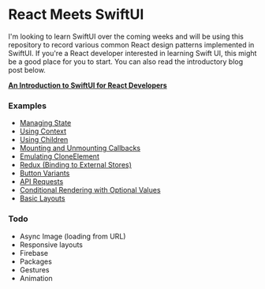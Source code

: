 # React Meets SwiftUI

I'm looking to learn SwiftUI over the coming weeks and will be using this repository to record various common React design patterns implemented in SwiftUI. If you're a React developer interested in learning Swift UI, this might be a good place for you to start. You can also read the introductory blog post below.

**[An Introduction to SwiftUI for React Developers](https://benmcmahen.com/swiftui-for-react-developers/)**

### Examples

- [Managing State](State.md)
- [Using Context](Context.md)
- [Using Children](Children.md)
- [Mounting and Unmounting Callbacks](ComponentDidMount.md)
- [Emulating CloneElement](CloneElement.md)
- [Redux (Binding to External Stores)](Redux.md)
- [Button Variants](StyleVariants.md)
- [API Requests](APIRequests.md)
- [Conditional Rendering with Optional Values](ConditionalRendering.md)
- [Basic Layouts](Layouts/Layouts.md)

### Todo

- Async Image (loading from URL)
- Responsive layouts
- Firebase
- Packages
- Gestures
- Animation
